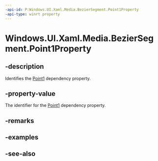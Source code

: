 ```yaml
---
-api-id: P:Windows.UI.Xaml.Media.BezierSegment.Point1Property
-api-type: winrt property
---
```


<!-- Property syntax
public Windows.UI.Xaml.DependencyProperty Point1Property { get; }
-->

# Windows.UI.Xaml.Media.BezierSegment.Point1Property

## -description
Identifies the [Point1](beziersegment_point1.md) dependency property.



## -property-value
The identifier for the [Point1](beziersegment_point1.md) dependency property.

## -remarks

## -examples

## -see-also

